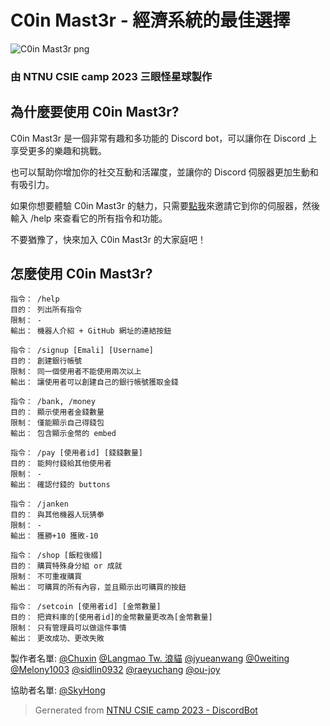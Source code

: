 # C0in Mast3r - 經濟系統的最佳選擇
![C0in Mast3r png](https://cdn.discordapp.com/avatars/1125659578114256916/50312c2da07db3ef5d9b756b524d37fc.png?size=2048&quality=lossless
)
### 由 NTNU CSIE camp 2023 三眼怪星球製作
## 為什麼要使用 C0in Mast3r?
C0in Mast3r 是一個非常有趣和多功能的 Discord bot，可以讓你在 Discord 上享受更多的樂趣和挑戰。

也可以幫助你增加你的社交互動和活躍度，並讓你的 Discord 伺服器更加生動和有吸引力。

如果你想要體驗 C0in Mast3r 的魅力，只需要[點我](https://discord.com/api/oauth2/authorize?client_id=1125659578114256916&permissions=8&scope=bot)來邀請它到你的伺服器，然後輸入 /help 來查看它的所有指令和功能。

不要猶豫了，快來加入 C0in Mast3r 的大家庭吧！

## 怎麼使用 C0in Mast3r?
```
指令： /help
目的： 列出所有指令
限制： -
輸出： 機器人介紹 + GitHub 網址的連結按鈕
```

```
指令： /signup [Emali] [Username]
目的： 創建銀行帳號
限制： 同一個使用者不能使用兩次以上
輸出： 讓使用者可以創建自己的銀行帳號獲取金錢
```

```
指令： /bank, /money
目的： 顯示使用者金錢數量
限制： 僅能顯示自己得錢包
輸出： 包含顯示金幣的 embed
```
```
指令： /pay [使用者id] [錢錢數量]
目的： 能夠付錢給其他使用者
限制： -
輸出： 確認付錢的 buttons
```

```
指令： /janken 
目的： 與其他機器人玩猜拳
限制： -
輸出： 獲勝+10 獲敗-10
```
```
指令： /shop [飯粒後綴]
目的： 購買特殊身分組 or 成就
限制： 不可重複購買
輸出： 可購買的所有內容，並且顯示出可購買的按鈕
```

```
指令： /setcoin [使用者id] [金幣數量]
目的： 把資料庫的[使用者id]的金幣數量更改為[金幣數量]
限制： 只有管理員可以做這件事情
輸出： 更改成功、更改失敗
```


製作者名單:
[@Chuxin](https://github.com/chuxin3310)
[@Langmao Tw. 浪貓](https://github.com/langmaola)
[@jyueanwang](https://github.com/jyueanwang)
[@0weiting](https://github.com/0weiting)
[@Melony1003](https://github.com/Melony1003)
[@sidlin0932](https://github.com/sidlin0932)
[@raeyuchang](https://github.com/raeyuchang)
[@ou-joy](https://github.com/ou-joy)

協助者名單:
[@SkyHong](https://github.com/skyhong2002)
> Gernerated from [NTNU CSIE camp 2023 - DiscordBot](https://github.com/CSIE-Camp/discord-bot-template)
